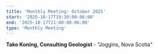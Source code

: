 ```yaml
---
title: 'Monthly Meeting: October 2025'
start: '2025-10-17T19:30:00-06:00'
end: '2025-10-17T21:00:00-06:00'
type: 'Monthly Meeting'
---
```


**Tako Koning, Consulting Geologist** - "Joggins, Nova Scotia"
